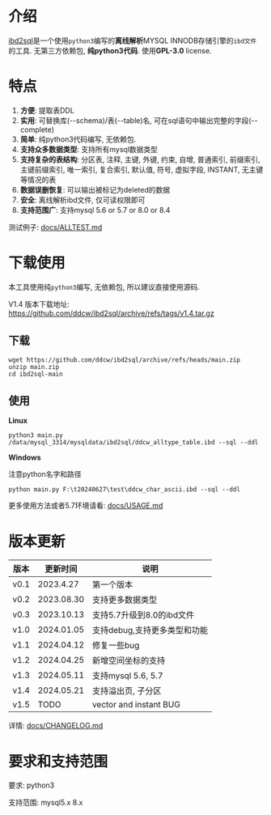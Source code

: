 # 介绍

[ibd2sql](https://github.com/ddcw/ibd2sql)是一个使用`python3`编写的**离线解析**MYSQL INNODB存储引擎的`ibd文件`的工具. 无第三方依赖包, **纯python3代码**. 使用**GPL-3.0** license.



# 特点

1. **方便**: 提取表DDL
2. **实用**: 可替换库(--schema)/表(--table)名, 可在sql语句中输出完整的字段(--complete)
3. **简单**: 纯python3代码编写, 无依赖包.
4. **支持众多数据类型**: 支持所有mysql数据类型
5. **支持复杂的表结构**: 分区表, 注释, 主键, 外键, 约束, 自增, 普通索引, 前缀索引, 主键前缀索引, 唯一索引, 复合索引, 默认值, 符号, 虚拟字段, INSTANT, 无主键等情况的表
6. **数据误删恢复**: 可以输出被标记为deleted的数据
7. **安全**: 离线解析ibd文件, 仅可读权限即可
8. **支持范围广**: 支持mysql 5.6 or 5.7 or 8.0 or 8.4



测试例子: [docs/ALLTEST.md](https://github.com/ddcw/ibd2sql/blob/main/docs/ALLTEST.md)



# 下载使用

本工具使用纯`python3`编写, 无依赖包, 所以建议直接使用源码.

V1.4 版本下载地址: <https://github.com/ddcw/ibd2sql/archive/refs/tags/v1.4.tar.gz>

## 下载

```shell
wget https://github.com/ddcw/ibd2sql/archive/refs/heads/main.zip
unzip main.zip
cd ibd2sql-main
```

## 使用

**Linux**

```shell
python3 main.py /data/mysql_3314/mysqldata/ibd2sql/ddcw_alltype_table.ibd --sql --ddl
```

**Windows**

注意python名字和路径

```shell
python main.py F:\t20240627\test\ddcw_char_ascii.ibd --sql --ddl
```

更多使用方法或者5.7环境请看:  [docs/USAGE.md](https://github.com/ddcw/ibd2sql/blob/main/docs/USAGE.md)



# 版本更新

| 版本   | 更新时间       | 说明                |
| ---- | ---------- | ----------------- |
| v0.1 | 2023.4.27  | 第一个版本             |
| v0.2 | 2023.08.30 | 支持更多数据类型          |
| v0.3 | 2023.10.13 | 支持5.7升级到8.0的ibd文件 |
| v1.0 | 2024.01.05 | 支持debug,支持更多类型和功能 |
| v1.1 | 2024.04.12 | 修复一些bug           |
| v1.2 | 2024.04.25 | 新增空间坐标的支持         |
| v1.3 | 2024.05.11 | 支持mysql 5.6, 5.7  |
| v1.4 | 2024.05.21 | 支持溢出页, 子分区        |
| v1.5 | TODO | vector and instant BUG        |

详情: [docs/CHANGELOG.md](https://github.com/ddcw/ibd2sql/blob/main/docs/CHANGELOG.md)



# 要求和支持范围

要求: python3

支持范围: mysql5.x 8.x
